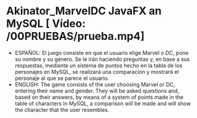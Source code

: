 # Akinator_MarvelDC JavaFX an MySQL [ Vídeo: /00PRUEBAS/prueba.mp4]
- ESPAÑOL: El juego consiste en que el usuario elige Marvel o DC, pone su nombre y su género. Se le irán haciendo preguntas y, en base a sus respuestas, mediante un sistema de puntos
  hecho en la tabla de los personajes en MySQL, se realizará una comparación y mostrará el personaje al que se parece el usuario.
- ENGLISH: The game consists of the user choosing Marvel or DC, entering their name and gender. They will be asked questions and, based on their answers, by means of a system of points
  made in the table of characters in MySQL, a comparison will be made and will show the character that the user resembles.
